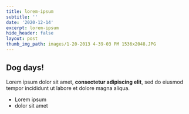 ```yaml
---
title: lorem-ipsum
subtitle: ''
date: '2020-12-14'
excerpt: lorem-ipsum
hide_header: false
layout: post
thumb_img_path: images/1-20-2013 4-39-03 PM 1536x2048.JPG
---
```

## Dog days!

Lorem ipsum dolor sit amet, **consectetur adipiscing elit**, sed do eiusmod tempor incididunt ut labore et dolore magna aliqua.

- Lorem ipsum
- dolor sit amet